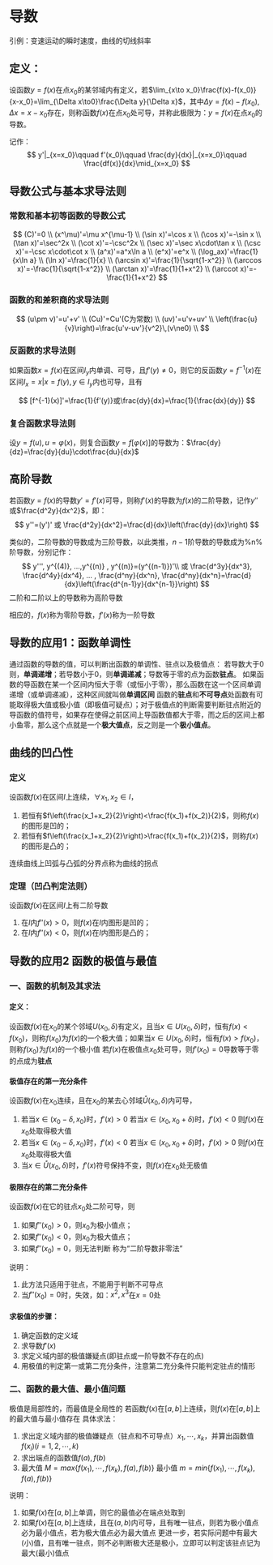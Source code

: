 # 导数

引例：变速运动的瞬时速度，曲线的切线斜率

## 定义：

设函数$y=f(x)$在点$x_0$的某邻域内有定义，若$\lim_{x\to x_0}\frac{f(x)-f(x_0)}{x-x_0}=\lim_{\Delta x\to0}\frac{\Delta y}{\Delta x}$，其中$\Delta y=f(x)-f(x_0), \Delta x=x-x_0$存在，则称函数$f(x)$在点$x_0$处可导，并称此极限为：$y=f(x)$在点$x_0$的导数。

记作：
$$
y'|_{x=x_0}\qquad f'(x_0)\qquad \frac{dy}{dx}|_{x=x_0}\qquad \frac{df(x)}{dx}\mid_{x=x_0}
$$

## 导数公式与基本求导法则

### 常数和基本初等函数的导数公式

$$
(C)'=0 \\
(x^\mu)'=\mu x^{\mu-1} \\
(\sin x)'=\cos x \\
(\cos x)'=-\sin x \\
(\tan x)'=\sec^2x \\
(\cot x)'=-\csc^2x \\
(\sec x)'=\sec x\cdot\tan x  \\
(\csc x)'=-\csc x\cdot\cot x \\
(a^x)'=a^x\ln a \\
(e^x)'=e^x \\
(\log_ax)'=\frac{1}{x\ln a} \\
(\ln x)'=\frac{1}{x} \\
(\arcsin x)'=\frac{1}{\sqrt{1-x^2}} \\
(\arccos x)'=-\frac{1}{\sqrt{1-x^2}} \\
(\arctan x)'=\frac{1}{1+x^2} \\
(\arccot x)'=-\frac{1}{1+x^2}
$$

### 函数的和差积商的求导法则

$$
(u\pm v)'=u'+v' \\
(Cu)'=Cu'(C为常数) \\
(uv)'=u'v+uv' \\
\left(\frac{u}{v}\right)=\frac{u'v-uv'}{v^2}\,(v\ne0) \\
$$

### 反函数的求导法则

如果函数$x=f(x)$在区间$I_y$内单调、可导，且$f'(y)\ne0$，则它的反函数$y=f^{-1}(x)$在区间$I_x={x|x=f(y), y\in I_y}$内也可导，且有

$$
[f^{-1}(x)]'=\frac{1}{f'(y)}或\frac{dy}{dx}=\frac{1}{\frac{dx}{dy}}
$$

### 复合函数求导法则

设$y=f(u), u=\varphi(x)$，则复合函数$y=f[\varphi(x)]$的导数为：$\frac{dy}{dz}=\frac{dy}{du}\cdot\frac{du}{dx}$

## 高阶导数

若函数$y=f(x)$的导数$y'=f'(x)$可导，则称$f'(x)$的导数为$f(x)$的二阶导数，记作$y''$或$\frac{d^2y}{dx^2}$，即：
$$
y''=(y')' 或 \frac{d^2y}{dx^2}=\frac{d}{dx}\left(\frac{dy}{dx}\right)
$$

类似的，二阶导数的导数成为三阶导数，以此类推，$n-1$阶导数的导数成为%n%阶导数，分别记作：
$$
y''', y^{(4)}, ...,y^{(n)} , y^{(n)}=(y^{(n-1)})'\\
或 \frac{d^3y}{dx^3}, \frac{d^4y}{dx^4}, ... , \frac{d^ny}{dx^n}, \frac{d^ny}{dx^n}=\frac{d}{dx}\left(\frac{d^{n-1}y}{dx^{n-1}}\right) 
$$
二阶和二阶以上的导数称为高阶导数

相应的，$f(x)$称为零阶导数，$f'(x)$称为一阶导数

## 导数的应用1：函数单调性

通过函数的导数的值，可以判断出函数的单调性、驻点以及极值点：
若导数大于0则，**单调递增**；若导数小于0，则**单调递减**；导数等于零的点为函数**驻点**。
如果函数的导函数在某一个区间内恒大于零（或恒小于零），那么函数在这一个区间单调递增（或单调递减），这种区间就叫做**单调区间**
函数的**驻点**和**不可导点**处函数有可能取得极大值或极小值（即极值可疑点）；对于极值点的判断需要判断驻点附近的导函数的值符号，如果存在使得之前区间上导函数值都大于零，而之后的区间上都小鱼零，那么这个点就是一个**极大值点**，反之则是一个**极小值点**。

## 曲线的凹凸性

### 定义

设函数$f(x)$在区间$I$上连续，$\forall x_1,x_2\in I$，

1. 若恒有$f\left(\frac{x_1+x_2}{2}\right)<\frac{f(x_1)+f(x_2)}{2}$，则称$f(x)$的图形是凹的；
2. 若恒有$f\left(\frac{x_1+x_2}{2}\right)>\frac{f(x_1)+f(x_2)}{2}$，则称$f(x)$的图形是凸的；

连续曲线上凹弧与凸弧的分界点称为曲线的拐点

### 定理（凹凸判定法则）

设函数$f(x)$在区间$I$上有二阶导数
1. 在$I$内$f''(x)>0$，则$f(x)$在$I$内图形是凹的；
1. 在$I$内$f''(x)<0$，则$f(x)$在$I$内图形是凸的；



## 导数的应用2 函数的极值与最值

### 一、函数的机制及其求法

#### 定义：

设函数$f(x)$在$x_0$的某个邻域$U(x_0, \delta)$有定义，且当$x\in U(x_0, \delta)$时，恒有$f(x)<f(x_0)$，则称$f(x_0)$为$f(x)$的一个极大值；如果当$x\in U(x_0, \delta)$时，恒有$f(x)>f(x_0)$，则称$f(x_0)$为$f(x)$的一个极小值
若$f(x)$在极值点$x_0$处可导，则$f'(x_0)=0$导数等于零的点成为**驻点**

#### 极值存在的第一充分条件

设函数$f(x)$在$x_0$连续，且在$x_0$的某去心邻域$\mathring{U}(x_0, \delta)$内可导，
1. 若当$x\in(x_0-\delta,x_0)$时，$f'(x)>0$
   若当$x\in(x_0,x_0+\delta)$时，$f'(x)<0$
   则$f(x)$在$x_0$处取得极大值
2. 若当$x\in(x_0-\delta,x_0)$时，$f'(x)<0$
   若当$x\in(x_0,x_0+\delta)$时，$f'(x)>0$
   则$f(x)$在$x_0$处取得极大值
3. 当$x\in\mathring{U}(x_0,\delta)$时，$f'(x)$符号保持不变，则$f(x)$在$x_0$处无极值

#### 极限存在的第二充分条件

设函数$f(x)$在它的驻点$x_0$处二阶可导，则
1. 如果$f''(x_0)>0$，则$x_0$为极小值点；
2. 如果$f''(x_0)<0$，则$x_0$为极大值点；
3. 如果$f''(x_0)=0$，则无法判断
称为“二阶导数非零法”

说明：
1. 此方法只适用于驻点，不能用于判断不可导点
2. 当$f''(x_0)=0$时，失效，如：$x^2, x^3$在$x=0$处

#### 求极值的步骤：
1. 确定函数的定义域
1. 求导数$f'(x)$
1. 求定义域内部的极值嫌疑点(即驻点或一阶导数不存在的点)
1. 用极值的判定第一或第二充分条件，注意第二充分条件只能判定驻点的情形

### 二、函数的最大值、最小值问题
极值是局部性的，而最值是全局性的
若函数$f(x)$在$[a,b]$上连续，则$f(x)$在$[a,b]$上的最大值与最小值存在
具体求法：
1. 求出定义域内部的极值嫌疑点（驻点和不可导点）$x_1,\cdots,x_k$，并算出函数值$f(x_i)(i=1,2,\cdots,k)$
1. 求出端点的函数值$f(a), f(b)$
1. 最大值 $M=max\{f(x_1), \cdots, f(x_k), f(a), f(b)\}$
   最小值 $m=min\{f(x_1), \cdots, f(x_k), f(a), f(b)\}$

说明：
1. 如果$f(x)$在$[a,b]$上单调，则它的最值必在端点处取到
1. 如果$f(x)$在$[a,b]$上连续，且在$(a,b)$内可导，且有唯一驻点，则若为极小值点必为最小值点，若为极大值点必为最大值点
更进一步，若实际问题中有最大(小)值，且有唯一驻点，则不必判断极大还是极小，立即可以判定该驻点记为最大(最小)值点



